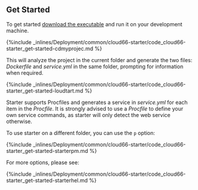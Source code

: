 <!-- post: -->


## Get Started

To get started [download the executable](http://app.cloud66.com/starter) and run it on your development machine.



{%include _inlines/Deployment/common/cloud66-starter/code_cloud66-starter_get-started-cdmyprojec.md %}




This will analyze the project in the current folder and generate the two files: _Dockerfile_ and _service.yml_ in the same folder, prompting for information when required.



{%include _inlines/Deployment/common/cloud66-starter/code_cloud66-starter_get-started-loudtart.md %}




Starter supports Procfiles and generates a service in _service.yml_ for each item in the _Procfile_. It is strongly advised to use a _Procfile_ to define your own service commands, as starter will only detect the web service otherwise.

To use starter on a different folder, you can use the `p` option:



{%include _inlines/Deployment/common/cloud66-starter/code_cloud66-starter_get-started-starterpm.md %}




For more options, please see:



{%include _inlines/Deployment/common/cloud66-starter/code_cloud66-starter_get-started-starterhel.md %}




